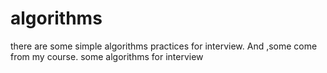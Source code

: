 # algorithms
there are some simple algorithms practices for interview. And ,some come from my course.
some algorithms for interview
